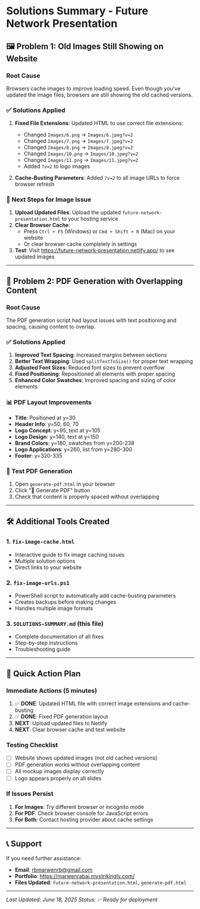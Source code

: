 # Solutions Summary - Future Network Presentation

## 🖼️ Problem 1: Old Images Still Showing on Website

### Root Cause
Browsers cache images to improve loading speed. Even though you've updated the image files, browsers are still showing the old cached versions.

### ✅ Solutions Applied

1. **Fixed File Extensions**: Updated HTML to use correct file extensions:
   - Changed `Images/6.png` → `Images/6.jpeg?v=2`
   - Changed `Images/7.png` → `Images/7.jpeg?v=2`
   - Changed `Images/8.png` → `Images/8.jpeg?v=2`
   - Changed `Images/10.png` → `Images/10.jpeg?v=2`
   - Changed `Images/11.png` → `Images/11.jpeg?v=2`
   - Added `?v=2` to logo images

2. **Cache-Busting Parameters**: Added `?v=2` to all image URLs to force browser refresh

### 🔄 Next Steps for Image Issue

1. **Upload Updated Files**: Upload the updated `future-network-presentation.html` to your hosting service
2. **Clear Browser Cache**: 
   - Press `Ctrl + F5` (Windows) or `Cmd + Shift + R` (Mac) on your website
   - Or clear browser cache completely in settings
3. **Test**: Visit https://future-network-presentation.netlify.app/ to see updated images

---

## 📄 Problem 2: PDF Generation with Overlapping Content

### Root Cause
The PDF generation script had layout issues with text positioning and spacing, causing content to overlap.

### ✅ Solutions Applied

1. **Improved Text Spacing**: Increased margins between sections
2. **Better Text Wrapping**: Used `splitTextToSize()` for proper text wrapping
3. **Adjusted Font Sizes**: Reduced font sizes to prevent overflow
4. **Fixed Positioning**: Repositioned all elements with proper spacing
5. **Enhanced Color Swatches**: Improved spacing and sizing of color elements

### 📊 PDF Layout Improvements

- **Title**: Positioned at y=30
- **Header Info**: y=50, 60, 70
- **Logo Concept**: y=95, text at y=105
- **Logo Design**: y=140, text at y=150
- **Brand Colors**: y=180, swatches from y=200-238
- **Logo Applications**: y=260, list from y=280-300
- **Footer**: y=320-335

### 🔄 Test PDF Generation

1. Open `generate-pdf.html` in your browser
2. Click "📄 Generate PDF" button
3. Check that content is properly spaced without overlapping

---

## 🛠️ Additional Tools Created

### 1. `fix-image-cache.html`
- Interactive guide to fix image caching issues
- Multiple solution options
- Direct links to your website

### 2. `fix-image-urls.ps1`
- PowerShell script to automatically add cache-busting parameters
- Creates backups before making changes
- Handles multiple image formats

### 3. `SOLUTIONS-SUMMARY.md` (this file)
- Complete documentation of all fixes
- Step-by-step instructions
- Troubleshooting guide

---

## 🚀 Quick Action Plan

### Immediate Actions (5 minutes)
1. ✅ **DONE**: Updated HTML file with correct image extensions and cache-busting
2. ✅ **DONE**: Fixed PDF generation layout
3. **NEXT**: Upload updated files to Netlify
4. **NEXT**: Clear browser cache and test website

### Testing Checklist
- [ ] Website shows updated images (not old cached versions)
- [ ] PDF generation works without overlapping content
- [ ] All mockup images display correctly
- [ ] Logo appears properly on all slides

### If Issues Persist
1. **For Images**: Try different browser or incognito mode
2. **For PDF**: Check browser console for JavaScript errors
3. **For Both**: Contact hosting provider about cache settings

---

## 📞 Support

If you need further assistance:
- **Email**: rbmarwenrb@gmail.com
- **Portfolio**: https://marwenrabai.mystrikingly.com/
- **Files Updated**: `future-network-presentation.html`, `generate-pdf.html`

---

*Last Updated: June 18, 2025*
*Status: ✅ Ready for deployment* 